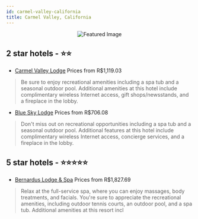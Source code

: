 ```yaml
---
id: carmel-valley-california
title: Carmel Valley, California
---
```


<center><img src="https://i.travelapi.com/hotels/1000000/180000/170300/170260/1785f026_z.jpg" alt="Featured Image" /></center>


##  2 star hotels - ⭐️⭐️

-    [Carmel Valley Lodge](https://us.hurb.com/hotels/carmel-valley/carmel-valley-lodge-JNP-JP038668?cmp=18055) Prices from R$1,119.03
   > Be sure to enjoy recreational amenities including a spa tub and a seasonal outdoor pool. Additional amenities at this hotel include complimentary wireless Internet access, gift shops/newsstands, and a fireplace in the lobby.
-    [Blue Sky Lodge](https://us.hurb.com/hotels/carmel-valley/blue-sky-lodge-JNP-JP987121?cmp=18055) Prices from R$706.08
   > Don't miss out on recreational opportunities including a spa tub and a seasonal outdoor pool. Additional features at this hotel include complimentary wireless Internet access, concierge services, and a fireplace in the lobby.

##  5 star hotels - ⭐️⭐️⭐️⭐️⭐️

-    [Bernardus Lodge & Spa](https://us.hurb.com/hotels/carmel-valley/bernardus-lodge-spa-JNP-JP848164?cmp=18055) Prices from R$1,827.69
   > Relax at the full-service spa, where you can enjoy massages, body treatments, and facials. You're sure to appreciate the recreational amenities, including outdoor tennis courts, an outdoor pool, and a spa tub. Additional amenities at this resort incl

